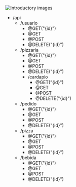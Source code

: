 ![Introductory images](http://static.splashnology.com/articles/45_Creative_Icon_Designs/Pizza_Icon_by_Creativedash.png)

- /api
  + /usuario
    * @GET("{id}")
    * @GET
    * @POST
    * @DELETE("{id}")
  + /pizzaria
    * @GET("{id}")
    * @GET
    * @POST
    * @DELETE("{id}")
    * /cardapio 
      - @GET("{id}")
      - @GET
      - @POST
      - @DELETE("{id}")
  + /pedido
    * @GET("{id}")
    * @GET
    * @POST
    * @DELETE("{id}")
  + /pizza
    * @GET("{id}")
    * @GET
    * @POST
    * @DELETE("{id}")
  + /bebida
    * @GET("{id}")
    * @GET
    * @POST
    * @DELETE("{id}")
